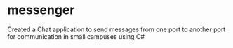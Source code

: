 # messenger
Created a Chat application to send messages from one port to another port for communication in small campuses using C#
